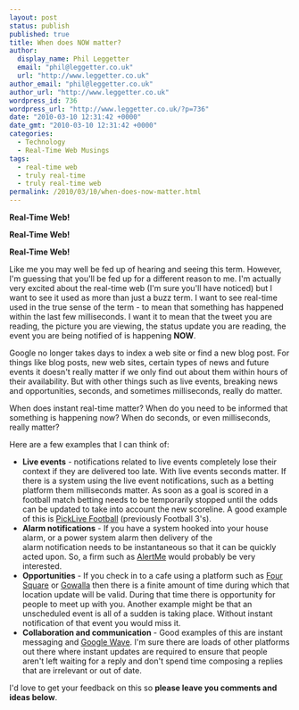 ```yaml
---
layout: post
status: publish
published: true
title: When does NOW matter?
author:
  display_name: Phil Leggetter
  email: "phil@leggetter.co.uk"
  url: "http://www.leggetter.co.uk"
author_email: "phil@leggetter.co.uk"
author_url: "http://www.leggetter.co.uk"
wordpress_id: 736
wordpress_url: "http://www.leggetter.co.uk/?p=736"
date: "2010-03-10 12:31:42 +0000"
date_gmt: "2010-03-10 12:31:42 +0000"
categories:
  - Technology
  - Real-Time Web Musings
tags:
  - real-time web
  - truly real-time
  - truly real-time web
permalink: /2010/03/10/when-does-now-matter.html
---
```


<p><strong>Real-Time Web!</strong></p>
<p><strong>Real-Time Web!</strong></p>
<p><strong>Real-Time Web!</strong></p>
<p>Like me you may well be fed up of hearing and seeing this term. However, I'm guessing that you'll be fed up for a different reason to me. I'm actually very excited about the real-time web (I'm sure you'll have noticed) but I want to see it used as more than just a buzz term. I want to see real-time used in the true sense of the term - to mean that something has happened within the last few milliseconds. I want it to mean that the tweet you are reading, the picture you are viewing, the status update you are reading, the event you are being notified of is happening <strong>NOW</strong>.</p>

<p>Google no longer takes days to index a web site or find a new blog post. For things like blog posts, new web sites, certain types of news and future events it doesn't really matter if we only find out about them within hours of their availability. But with other things such as live events, breaking news and opportunities, seconds, and sometimes milliseconds, really do matter.</p>
<p>When does instant real-time matter? When do you need to be informed that something is happening now? When do seconds, or even milliseconds, really matter?</p>
<p>Here are a few examples that I can think of:</p>
<ul>
<li><strong>Live events</strong> - notifications related to live events completely lose their context if they are delivered too late. With live events seconds matter. If there is a system using the live event notifications, such as a betting platform them milliseconds matter. As soon as a goal is scored in a football match betting needs to be temporarily stopped until the odds can be updated to take into account the new scoreline. A good example of this is <a href="http://football.picklive.com/">PickLive Football</a> (previously Football 3's).</li>
<li><strong>Alarm notifications</strong> - If you have a system hooked into your house alarm, or a power system alarm then delivery of the alarm notification needs to be instantaneous so that it can be quickly acted upon. So, a firm such as <a href="http://alertme.com/">AlertMe</a> would probably be very interested.</li>
<li><strong>Opportunities</strong> - If you check in to a cafe using a platform such as <a href="http://foursquare.com/">Four Square</a> or <a href="http://gowalla.com/">Gowalla</a> then there is a finite amount of time during which that location update will be valid. During that time there is opportunity for people to meet up with you. Another example might be that an unscheduled event is all of a sudden is taking place. Without instant notification of that event you would miss it.</li>
<li><strong>Collaboration and communication</strong> - Good examples of this are instant messaging and <a href="https://wave.google.com/wave/">Google Wave</a>. I'm sure there are loads of other platforms out there where instant updates are required to ensure that people aren't left waiting for a reply and don't spend time composing a replies that are irrelevant or out of date.</li>
</ul>
<p>I'd love to get your feedback on this so <strong>please leave you comments and ideas below</strong>.</p>
